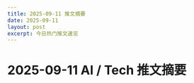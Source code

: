 ```yaml
---
title: 2025-09-11 推文摘要
date: 2025-09-11
layout: post
excerpt: 今日热门推文速览
---
```


# 2025-09-11 AI / Tech 推文摘要

